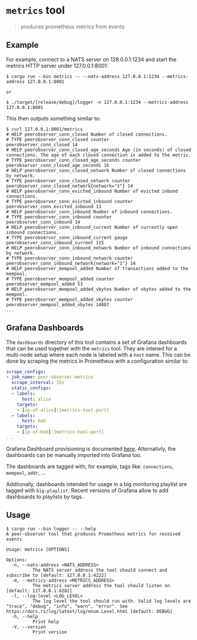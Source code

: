 # `metrics` tool

> produces prometheus metrics from events

## Example

For example, connect to a NATS server on 128.0.0.1:1234 and start the metrics HTTP server under 127.0.0.1:8001:

```
$ cargo run --bin metrics -- --nats-address 127.0.0.1:1234 --metrics-address 127.0.0.1:8001

or

$ ./target/[release/debug]/logger -n 127.0.0.1:1234 --metrics-address 127.0.0.1:8001
```

This then outputs something similar to:

```
$ curl 127.0.0.1:8001/metrics
# HELP peerobserver_conn_closed Number of closed connections.
# TYPE peerobserver_conn_closed counter
peerobserver_conn_closed 14
# HELP peerobserver_conn_closed_age_seconds Age (in seconds) of closed connections. The age of each closed connection is added to the metric.
# TYPE peerobserver_conn_closed_age_seconds counter
peerobserver_conn_closed_age_seconds 16
# HELP peerobserver_conn_closed_network Number of closed connections by network.
# TYPE peerobserver_conn_closed_network counter
peerobserver_conn_closed_network{network="1"} 14
# HELP peerobserver_conn_evicted_inbound Number of evicted inbund connections.
# TYPE peerobserver_conn_evicted_inbound counter
peerobserver_conn_evicted_inbound 13
# HELP peerobserver_conn_inbound Number of inbound connections.
# TYPE peerobserver_conn_inbound counter
peerobserver_conn_inbound 14
# HELP peerobserver_conn_inbound_current Number of currently open inbound connections.
# TYPE peerobserver_conn_inbound_current gauge
peerobserver_conn_inbound_current 115
# HELP peerobserver_conn_inbound_network Number of inbound connections by network.
# TYPE peerobserver_conn_inbound_network counter
peerobserver_conn_inbound_network{network="1"} 14
# HELP peerobserver_mempool_added Number of transactions added to the mempool.
# TYPE peerobserver_mempool_added counter
peerobserver_mempool_added 53
# HELP peerobserver_mempool_added_vbytes Number of vbytes added to the mempool.
# TYPE peerobserver_mempool_added_vbytes counter
peerobserver_mempool_added_vbytes 14807
...
```

## Grafana Dashboards

The `dashboards` directory of this tool contains a set of Grafana dashboards that can
be used together with the `metrics` tool. They are intened for a multi-node setup where
each node is labeled with a `host` name. This can be done by scraping the metrics in
Prometheus with a configuration similar to:

```yaml
scrape_configs:
- job_name: peer-observer-metrics
  scrape_interval: 15s
  static_configs:
  - labels:
      host: alice
    targets:
    - [ip-of-alice]:[metrics-tool-port]
  - labels:
      host: bob
    targets:
    - [ip-of-bob]:[metrics-tool-port]
...
```

Grafana Dashboard provisioning is documented [here](https://grafana.com/docs/grafana/latest/administration/provisioning/#dashboards).
Alternativly, the dashboards can be manually imported into Grafana too.

The dashboards are tagged with, for example, tags like: `connections`, `mempool`, `addr`, ...

Addtionally, dashboards intended for usage in a big monitoring playlist are tagged with `big-playlist`.
Recent versions of Grafana allow to add dashboards to playlists by tags.

## Usage

```
$ cargo run --bin logger -- --help
A peer-observer tool that produces Prometheus metrics for received events

Usage: metrics [OPTIONS]

Options:
  -n, --nats-address <NATS_ADDRESS>
          The NATS server address the tool should connect and subscribe to [default: 127.0.0.1:4222]
  -m, --metrics-address <METRICS_ADDRESS>
          The metrics server address the tool should listen on [default: 127.0.0.1:8282]
  -l, --log-level <LOG_LEVEL>
          The log level the tool should run with. Valid log levels are "trace", "debug", "info", "warn", "error". See https://docs.rs/log/latest/log/enum.Level.html [default: DEBUG]
  -h, --help
          Print help
  -V, --version
          Print version
```
